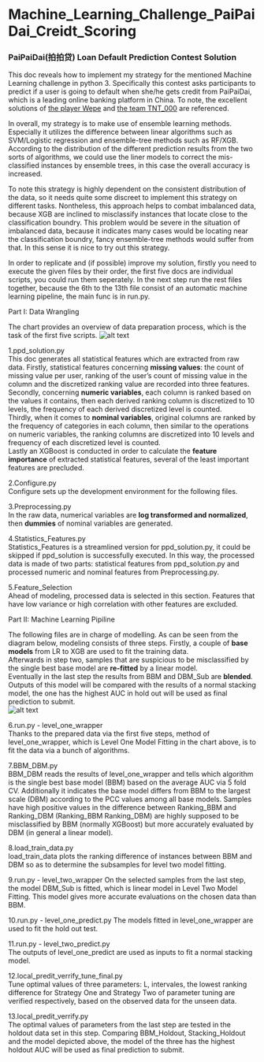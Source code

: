 # Machine_Learning_Challenge_PaiPaiDai_Creidt_Scoring
### PaiPaiDai(拍拍贷) Loan Default Prediction Contest Solution  

This doc reveals how to implement my strategy for the mentioned Machine Learning challenge in python 3. Specifically this contest asks participants to predict if a user is going to default when she/he gets credit from PaiPaiDai, which is a leading online banking platform in China. To note, the excellent solutions of [the player Wepe](http://bbs.pkbigdata.com/static/348_detail.html) and [the team TNT_000](http://bbs.pkbigdata.com/static/417_detail.html) are referenced.  

In overall, my strategy is to make use of ensemble learning methods. Especially it utilizes the difference between linear algorithms such as SVM/Logistic regression and ensemble-tree methods such as RF/XGB. According to the distribution of the different prediction results from the two sorts of algorithms, we could use the liner models to correct the mis-classified instances by ensemble trees, in this case the overall accuracy is increased.  

To note this strategy is highly dependent on the consistent distribution of the data, so it needs quite some discreet to implement this strategy on different tasks. Nontheless, this approach helps to combat imbalanced data, because XGB are inclined to misclassify instances that locate close to the classification boundry. This problem would be severe in the situation of imbalanced data, because it indicates many cases would be locating near the classification boundry, fancy ensemble-tree methods would suffer from that. In this sense it is nice to try out this strategy.

In order to replicate and (if possible) improve my solution, firstly you need to execute the given files by their order, the first five docs are individual scripts, you could run them seperately. In the next step run the rest files together, because the 6th to the 13th file consist of an automatic machine learning pipeline, the main func is in run.py.  

Part I: Data Wrangling 

The  chart  provides  an  overview  of data  preparation process, which  is  the  task  of  the  first  five  scripts.
![alt text](https://github.com/PengInGitHub/Machine_Learning_Challenge_PaiPaiDai_Creidt_Scoring/blob/master/data_preparation.png)

1.ppd_solution.py  
This doc generates all statistical features which are extracted from raw data. 
Firstly, statistical features concerning **missing values**: the count of missing value per user, ranking of the user’s count of missing value in the column and the discretized ranking value are recorded into three features.  
Secondly, concerning **numeric variables**, each column is ranked based on the values it contains, then each derived ranking column is discretized to 10 levels, the frequency of each derived discretized level is counted.   
Thirdly, when it comes to **nominal variables**, original columns are ranked by the frequency of categories in each column, then similar to the operations on numeric variables, the ranking columns are discretized into 10 levels and frequency of each discretized level is counted.  
Lastly an XGBoost is conducted in order to calculate the **feature importance** of extracted statistical features, several of the least  important  features  are  precluded.  

2.Configure.py  
Configure sets up the development environment for the following files.  

3.Preprocessing.py  
In the raw data, numerical variables are **log transformed and normalized**, then **dummies** of nominal variables are generated.  

4.Statistics_Features.py  
Statistics_Features is a streamlined version for ppd_solution.py, it could be skipped if ppd_solution is successfully executed. In this way, the processed data is made of two parts: statistical features from ppd_solution.py and processed numeric and nominal features from Preprocessing.py.       

5.Feature_Selection  
Ahead of modeling, processed data is selected in this section. Features that have low variance or high correlation with other features are excluded.  

Part II: Machine Learning Pipiline  

The following files are in charge of modelling. As can be seen from the diagram below, modeling consists of three steps.   Firstly, a couple of **base models** from LR to XGB are used to fit the training data.  
Afterwards in step two, samples that are suspicious to be misclassified by the single best base model are **re-fitted** by a linear model.  
Eventually in the last step the results from BBM and DBM_Sub are **blended**. Outputs of this model will be compared with the results of a normal stacking model, the one has the highest AUC in hold out  will  be  used  as  final  prediction  to  submit.  
![alt text](https://github.com/PengInGitHub/Machine_Learning_Challenge_PaiPaiDai_Creidt_Scoring/blob/master/modelling.png)

6.run.py - level_one_wrapper  
Thanks to the prepared data via the first five steps, method of level_one_wrapper, which is Level One Model Fitting in the chart above, is to fit the data via a bunch of algorithms.

7.BBM_DBM.py  
BBM_DBM reads the results of level_one_wrapper and tells which algorithm is the single best base model (BBM) based on the average AUC via 5 fold CV. Additionally it indicates the base model differs from BBM to the largest scale (DBM) according to the PCC values among all base models. Samples have high positive values in the difference between Ranking_BBM and Ranking_DBM (Ranking_BBM Ranking_DBM) are highly supposed to be misclassified by BBM (normally XGBoost) but more accurately evaluated by DBM (in  general  a  linear  model).  

8.load_train_data.py  
load_train_data plots the ranking difference of instances between BBM and DBM so as to determine the subsamples for level two model fitting.  

9.run.py - level_two_wrapper 
On the selected samples from the last step, the model DBM_Sub is fitted, which is linear model in Level Two Model Fitting. This model gives more accurate evaluations on the chosen data than BBM.  

10.run.py - level_one_predict.py
The  models fitted in level_one_wrapper are used to fit the hold out test.  

11.run.py - level_two_predict.py  
The outputs of level_one_predict are used as inputs to fit a normal stacking model. 

12.local_predit_verrify_tune_final.py    
Tune optimal values of three parameters: L, intervales, the lowest ranking difference for Strategy One and Strategy Two of parameter tuning are verified respectively, based on the observed data for the unseen data.  

13.local_predit_verrify.py  
The optimal values of parameters from the last step are tested in the holdout data set in this step. Comparing BBM_Holdout, Stacking_Holdout and the model depicted above, the model of the three has the highest holdout AUC will be used as final prediction to submit.

